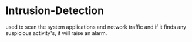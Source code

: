 # Intrusion-Detection
used to scan the system applications and network traffic and if it finds any suspicious activity's, it will raise an alarm.
